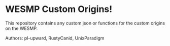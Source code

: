 # WESMP Custom Origins!

This repository contains any custom json or functions for the custom origins on the WESMP.

Authors: pl-upward, RustyCanid, UnixParadigm
